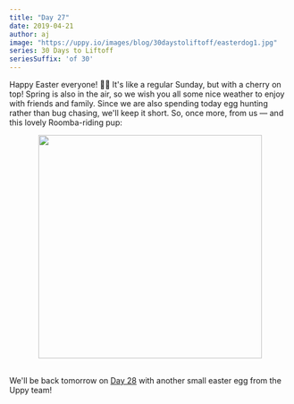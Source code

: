 ```yaml
---
title: "Day 27"
date: 2019-04-21
author: aj
image: "https://uppy.io/images/blog/30daystoliftoff/easterdog1.jpg"
series: 30 Days to Liftoff
seriesSuffix: 'of 30'
---
```


Happy Easter everyone! :egg::rabbit: It's like a regular Sunday, but with a cherry on top! Spring is also in the air, so we wish you all some nice weather to enjoy with friends and family. Since we are also spending today egg hunting rather than bug chasing, we'll keep it short. So, once more, from us — and this lovely Roomba-riding pup: 

<center><img width="400"  src="https://media.giphy.com/media/OdL7yHj11i3Xa/giphy.gif"><br/><br/></center>

<!--more-->

We'll be back tomorrow on [Day 28](/blog/2019/04/liftoff-28/) with another small easter egg from the Uppy team!

